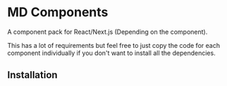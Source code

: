 # MD Components

A component pack for React/Next.js (Depending on the component).

This has a lot of requirements but feel free to just copy the code for each component individually if you don't want to install all the dependencies.

## Installation
